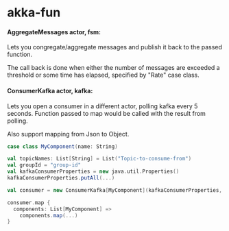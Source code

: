 # akka-fun

#### AggregateMessages actor, fsm:
Lets you congregate/aggregate messages and publish it back
to the passed function.

The call back is done when either the number of messages are
exceeded a threshold or some time has elapsed, specified by "Rate" case class.

####  ConsumerKafka actor, kafka:
Lets you open a consumer in a different actor, polling kafka every 5 seconds.
Function passed to map would be called with the result from polling.

Also support mapping from Json to Object.

```scala
case class MyComponent(name: String)

val topicNames: List[String] = List("Topic-to-consume-from")
val groupId = "group-id"
val kafkaConsumerProperties = new java.util.Properties()
kafkaConsumerProperties.putAll(...)

val consumer = new ConsumerKafka[MyComponent](kafkaConsumerProperties, topicNames, groupId)

consumer.map {
  components: List[MyComponent] => 
    components.map(...)
}
```
